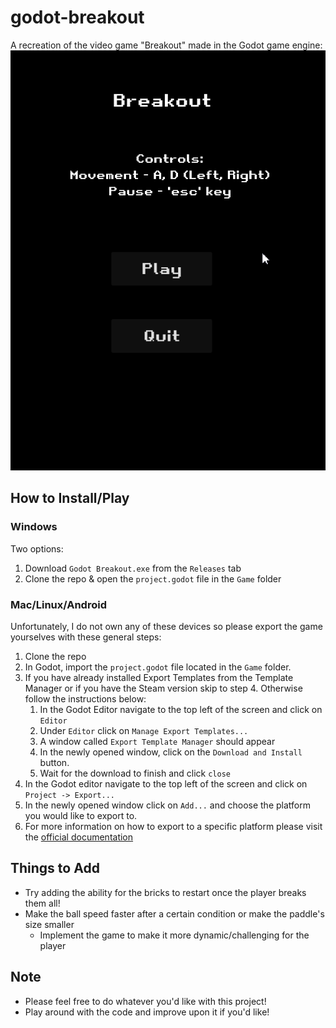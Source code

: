 # godot-breakout

 A recreation of the video game "Breakout" made in the Godot game engine:
![Demonstration of Godot Breakout!](/Img/godot-breakout.gif)

## How to Install/Play

### Windows

Two options:

1. Download `Godot Breakout.exe` from the `Releases` tab
2. Clone the repo & open the `project.godot` file in the `Game` folder

### Mac/Linux/Android

Unfortunately, I do not own any of these devices so please export the game yourselves with these general steps:

1. Clone the repo
2. In Godot, import the `project.godot` file located in the `Game` folder. 
3. If you have already installed Export Templates from the Template Manager or if you have the Steam version skip to step 4. Otherwise follow the instructions below:
   1. In the Godot Editor navigate to the top left of the screen and click on `Editor`
   2. Under `Editor` click on `Manage Export Templates...`
   3. A window called `Export Template Manager` should appear
   4. In the newly opened window, click on the `Download and Install` button.
   5. Wait for the download to finish and click `close`
4. In the Godot editor navigate to the top left of the screen and click on `Project -> Export...`
5. In the newly opened window click on `Add...` and choose the platform you would like to export to.
6. For more information on how to export to a specific platform please visit the [official documentation](https://docs.godotengine.org/en/stable/tutorials/export/exporting_projects.html)

## Things to Add

- Try adding the ability for the bricks to restart once the player breaks them all!
- Make the ball speed faster after a certain condition or make the paddle's size smaller
  - Implement the game to make it more dynamic/challenging for the player

## Note

- Please feel free to do whatever you'd like with this project!
- Play around with the code and improve upon it if you'd like!
